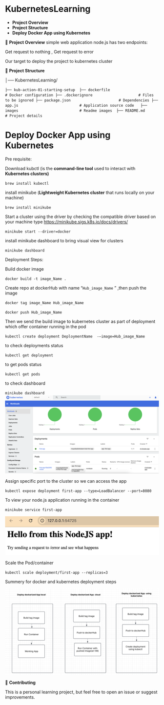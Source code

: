 # KubernetesLearning
- **Project Overview**
- **Project Structure**
- **Deploy Docker App using Kubernetes**

📌 **Project Overview** simple web application node.js has two endpoints:

 Get request to nothing , Get request to error

 Our target to deploy the project to kubernetes cluster 

📂 **Project Structure**

│── KubernetesLearning/

`├── kub-action-01-starting-setup 
 ├── dockerfile                        # Docker configuration
 ├── .dockerignore                     # Files to be ignored
 ├── package.json                      # Dependencies
 ├── app.js                            # Application source code  
 ├── images                            # Readme images 
├── README.md                          # Project details`

# **Deploy Docker App using Kubernetes**

 Pre requisite:

Download kubctl (is the **command-line tool** used to interact with **Kubernetes clusters)**

`brew install kubectl`

install minikube (**Lightweight Kubernetes cluster** that runs locally on your machine)

`brew install minikube`

Start a cluster using the driver by checking the compatible driver based on your machine type 
https://minikube.sigs.k8s.io/docs/drivers/

`minikube start --driver=docker`

install minikube dashboard to bring visual view for clusters

`minikube dashboard` 

Deployment Steps:

Build docker image 

`docker build -t image_Name .`

Create repo at dockerHub with name “`Hub_image_Name` ” ,then push the image 

`docker tag image_Name Hub_image_Name` 

`docker push Hub_image_Name` 

Then we send the build image to kubernetes cluster as part of deployment which offer container running in the pod 

`kubectl create deployment DeploymentName  -—image=Hub_image_Name`

to check deployments status

`kubectl get deployment`

to get pods status 

`kubectl get pods`

to check dashboard 

 `minikube dashboard`
![KubernetesLearning](./kub-action-01-starting-setup/images/kub_img1.png)

Assign specific port to the cluster so we can access the app

 `kubectl expose deployment first-app --type=LoadBalancer --port=8080`

To view your node.js application running in the container 

 `minikube service first-app`

![KubernetesLearning](./kub-action-01-starting-setup/images/kub_img2.png)

Scale the Pod/container 

`kubectl scale deployment/first-app --replicas=3`

Summery for docker and kubernetes deployment steps

![KubernetesLearning](./kub-action-01-starting-setup/images/kub_img3.png)

🌟 **Contributing**

This is a personal learning project, but feel free to open an issue or suggest improvements.

